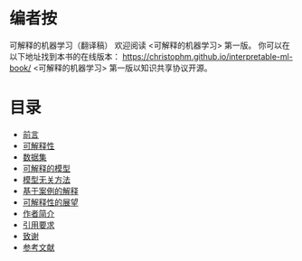 # 编者按

可解释的机器学习（翻译稿） 欢迎阅读 <可解释的机器学习> 第一版。
你可以在以下地址找到本书的在线版本： https://christophm.github.io/interpretable-ml-book/
<可解释的机器学习> 第一版以知识共享协议开源。

# 目录


* [前言](Preface.md)
* [可解释性](Interpretability.md)
* [数据集](Datasets.md)
* [可解释的模型](Interpretable_Models.md)
* [模型无关方法](Model_Agnostic_Methods.md)
* [基于案例的解释](Example_Based_Explanations.md)
* [可解释性的展望](Look_into_Crystal_Ball.md)
* [作者简介](Contribute_to_the_book.md)
* [引用要求](Citing_this_book.md)
* [致谢](Acknowledgements.md)
* [参考文献](Reference.md)
